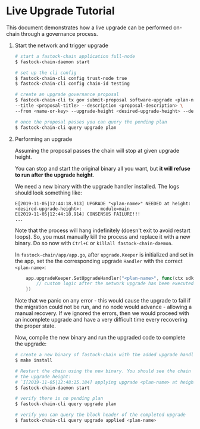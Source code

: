 # Live Upgrade Tutorial

This document demonstrates how a live upgrade can be performed on-chain through a
governance process.

1. Start the network and trigger upgrade

   ```bash
   # start a fastock-chain application full-node
   $ fastock-chain-daemon start

   # set up the cli config
   $ fastock-chain-cli config trust-node true
   $ fastock-chain-cli config chain-id testing

   # create an upgrade governance proposal
   $ fastock-chain-cli tx gov submit-proposal software-upgrade <plan-name> \
   --title <proposal-title> --description <proposal-description> \
   --from <name-or-key> --upgrade-height <desired-upgrade-height> --deposit 10000000stake

   # once the proposal passes you can query the pending plan
   $ fastock-chain-cli query upgrade plan
   ```

2. Performing an upgrade

   Assuming the proposal passes the chain will stop at given upgrade height.

   You can stop and start the original binary all you want, but **it will refuse to
   run after the upgrade height**.

   We need a new binary with the upgrade handler installed. The logs should look
   something like:

   ```shell
   E[2019-11-05|12:44:18.913] UPGRADE "<plan-name>" NEEDED at height: <desired-upgrade-height>:       module=main
   E[2019-11-05|12:44:18.914] CONSENSUS FAILURE!!!
   ...
   ```

   Note that the process will hang indefinitely (doesn't exit to avoid restart loops). So, you must
   manually kill the process and replace it with a new binary. Do so now with `Ctrl+C` or `killall fastock-chain-daemon`.

   In `fastock-chain/app/app.go`, after `upgrade.Keeper` is initialized and set in the app, set the the
   corresponding upgrade `Handler` with the correct `<plan-name>`:

   ```go
       app.upgradeKeeper.SetUpgradeHandler("<plan-name>", func(ctx sdk.Context, plan upgrade.Plan) {
           // custom logic after the network upgrade has been executed
       })
   ```

   Note that we panic on any error - this would cause the upgrade to fail if the
   migration could not be run, and no node would advance - allowing a manual recovery.
   If we ignored the errors, then we would proceed with an incomplete upgrade and
   have a very difficult time every recovering the proper state.

   Now, compile the new binary and run the upgraded code to complete the upgrade:

   ```bash
   # create a new binary of fastock-chain with the added upgrade handler
   $ make install

   # Restart the chain using the new binary. You should see the chain resume from
   # the upgrade height:
   # `I[2019-11-05|12:48:15.184] applying upgrade <plan-name> at height: <desired-upgrade-height>      module=main`
   $ fastock-chain-daemon start

   # verify there is no pending plan
   $ fastock-chain-cli query upgrade plan

   # verify you can query the block header of the completed upgrade
   $ fastock-chain-cli query upgrade applied <plan-name>
   ```
